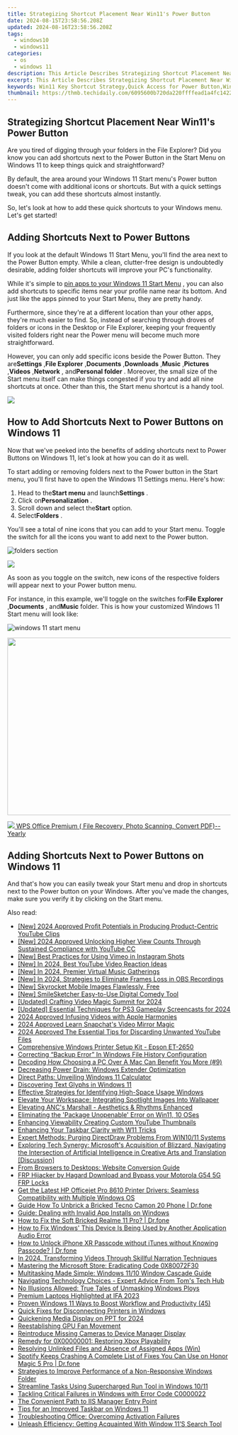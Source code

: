 ```yaml
---
title: Strategizing Shortcut Placement Near Win11's Power Button
date: 2024-08-15T23:58:56.208Z
updated: 2024-08-16T23:58:56.208Z
tags:
  - windows10
  - windows11
categories:
  - os
  - windows 11
description: This Article Describes Strategizing Shortcut Placement Near Win11's Power Button
excerpt: This Article Describes Strategizing Shortcut Placement Near Win11's Power Button
keywords: Win11 Key Shortcut Strategy,Quick Access for Power Button,Win11 Power Control Setup,Efficient Win11 Command Placement,Power Button Accessibility Tips,Optimizing Win11 Functions,Win11 Shortcut Location Guide
thumbnail: https://thmb.techidaily.com/6095600b720da220ffffead1a4fc142237909794e0b00b8441f133e8ae3bdb81.jpg
---
```


## Strategizing Shortcut Placement Near Win11's Power Button

 Are you tired of digging through your folders in the File Explorer? Did you know you can add shortcuts next to the Power Button in the Start Menu on Windows 11 to keep things quick and straightforward?

 By default, the area around your Windows 11 Start menu's Power button doesn't come with additional icons or shortcuts. But with a quick settings tweak, you can add these shortcuts almost instantly.

 So, let's look at how to add these quick shortcuts to your Windows menu. Let's get started!

## Adding Shortcuts Next to Power Buttons

 If you look at the default Windows 11 Start Menu, you'll find the area next to the Power Button empty. While a clean, clutter-free design is undoubtedly desirable, adding folder shortcuts will improve your PC's functionality.

 While it's simple to [pin apps to your Windows 11 Start Menu](https://www.makeuseof.com/windows-11-more-pinned-start-menu/) , you can also add shortcuts to specific items near your profile name near its bottom. And just like the apps pinned to your Start Menu, they are pretty handy.

 Furthermore, since they're at a different location than your other apps, they're much easier to find. So, instead of searching through droves of folders or icons in the Desktop or File Explorer, keeping your frequently visited folders right near the Power menu will become much more straightforward.

 However, you can only add specific icons beside the Power Button. They are**Settings** ,**File Explorer** ,**Documents** ,**Downloads** ,**Music** ,**Pictures** ,**Videos** ,**Network** , and**Personal folder** . Moreover, the small size of the Start menu itself can make things congested if you try and add all nine shortcuts at once. Other than this, the Start menu shortcut is a handy tool.

<!-- affiliate ads begin -->
<a href="https://estore.winxdvd.com/order/checkout.php?PRODS=12653853&QTY=1&AFFILIATE=108875&CART=1"><img src="https://secure.avangate.com/images/merchant/bcb41ccdc4363c6848a1d760f26c28a0/products/14_videoproc-converter-ai-box.png" border="0"></a>
<!-- affiliate ads end -->
## How to Add Shortcuts Next to Power Buttons on Windows 11

 Now that we've peeked into the benefits of adding shortcuts next to Power Buttons on Windows 11, let's look at how you can do it as well.

 To start adding or removing folders next to the Power button in the Start menu, you'll first have to open the Windows 11 Settings menu. Here's how:

1. Head to the**Start menu** and launch**Settings** .
2. Click on**Personalization** .
3. Scroll down and select the**Start** option.
4. Select**Folders** .

 You'll see a total of nine icons that you can add to your Start menu. Toggle the switch for all the icons you want to add next to the Power button.

![folders section](https://static1.makeuseofimages.com/wordpress/wp-content/uploads/2023/01/folders-section.jpg)
<!-- affiliate ads begin -->
<a href="https://estore.winxdvd.com/order/checkout.php?PRODS=4612444&QTY=1&AFFILIATE=108875&CART=1"><img src="https://www.winxdvd.com/affiliate/new-banner/pt-728x90.jpg" border="0"></a>
<!-- affiliate ads end -->

 As soon as you toggle on the switch, new icons of the respective folders will appear next to your Power button menu.

 For instance, in this example, we'll toggle on the switches for**File Explorer** ,**Documents** , and**Music** folder. This is how your customized Windows 11 Start menu will look like:

![windows 11 start menu](https://static1.makeuseofimages.com/wordpress/wp-content/uploads/2023/01/windows-11-start-menu.jpg)
<!-- affiliate ads begin -->
<a href="https://aidotcom.pxf.io/c/5597632/2086436/19576" target="_top" id="2086436"><img src="//a.impactradius-go.com/display-ad/19576-2086436" border="0" alt="" width="1500" height="400"/></a><img height="0" width="0" src="https://imp.pxf.io/i/5597632/2086436/19576" style="position:absolute;visibility:hidden;" border="0" />
<!-- affiliate ads end -->

<!-- affiliate ads begin -->
<a href="https://secure.2checkout.com/order/checkout.php?PRODS=38729081&QTY=1&AFFILIATE=108875&CART=1"><img src="https://website-prod.cache.wpscdn.com/img/wps-office-pdf-editor-1x.890dbda.png" border="0">
WPS Office Premium ( File Recovery, Photo Scanning, Convert PDF)--Yearly</a>
<!-- affiliate ads end -->
## Adding Shortcuts Next to Power Buttons on Windows 11

 And that's how you can easily tweak your Start menu and drop in shortcuts next to the Power button on your Windows. After you've made the changes, make sure you verify it by clicking on the Start menu.


<ins class="adsbygoogle"
     style="display:block"
     data-ad-format="autorelaxed"
     data-ad-client="ca-pub-7571918770474297"
     data-ad-slot="1223367746"></ins>



<ins class="adsbygoogle"
     style="display:block"
     data-ad-client="ca-pub-7571918770474297"
     data-ad-slot="8358498916"
     data-ad-format="auto"
     data-full-width-responsive="true"></ins>





<span class="atpl-alsoreadstyle">Also read:</span>
<div><ul>
<li><a href="https://youtube-webster.techidaily.com/024-approved-profit-potentials-in-producing-product-centric-youtube-clips/"><u>[New] 2024 Approved  Profit Potentials in Producing Product-Centric YouTube Clips</u></a></li>
<li><a href="https://youtube-sure.techidaily.com/024-approved-unlocking-higher-view-counts-through-sustained-compliance-with-youtube-cc/"><u>[New] 2024 Approved  Unlocking Higher View Counts Through Sustained Compliance with YouTube CC</u></a></li>
<li><a href="https://instagram-video-recordings.techidaily.com/new-best-practices-for-using-vimeo-in-instagram-shots/"><u>[New] Best Practices for Using Vimeo in Instagram Shots</u></a></li>
<li><a href="https://youtube-data.techidaily.com/n-2024-best-youtube-video-reaction-ideas/"><u>[New] In 2024, Best YouTube Video Reaction Ideas</u></a></li>
<li><a href="https://vp-tips.techidaily.com/new-in-2024-premier-virtual-music-gatherings/"><u>[New] In 2024, Premier Virtual Music Gatherings</u></a></li>
<li><a href="https://on-screen-recording.techidaily.com/new-in-2024-strategies-to-eliminate-frames-loss-in-obs-recordings/"><u>[New] In 2024, Strategies to Eliminate Frames Loss in OBS Recordings</u></a></li>
<li><a href="https://extra-support.techidaily.com/new-skyrocket-mobile-images-flawlessly-free/"><u>[New] Skyrocket Mobile Images Flawlessly, Free</u></a></li>
<li><a href="https://extra-skills.techidaily.com/new-smilesketcher-easy-to-use-digital-comedy-tool/"><u>[New] SmileSketcher  Easy-to-Use Digital Comedy Tool</u></a></li>
<li><a href="https://facebook-record-videos.techidaily.com/updated-crafting-video-magic-summit-for-2024/"><u>[Updated] Crafting Video Magic Summit for 2024</u></a></li>
<li><a href="https://remote-screen-capture.techidaily.com/updated-essential-techniques-for-ps3-gameplay-screencasts-for-2024/"><u>[Updated] Essential Techniques for PS3 Gameplay Screencasts for 2024</u></a></li>
<li><a href="https://article-files.techidaily.com/2024-approved-infusing-videos-with-apple-harmonies/"><u>2024 Approved  Infusing Videos with Apple Harmonies</u></a></li>
<li><a href="https://snapchat-videos.techidaily.com/2024-approved-learn-snapchats-video-mirror-magic/"><u>2024 Approved  Learn Snapchat's Video Mirror Magic</u></a></li>
<li><a href="https://youtube-stream.techidaily.com/2024-approved-the-essential-tips-for-discarding-unwanted-youtube-files/"><u>2024 Approved  The Essential Tips for Discarding Unwanted YouTube Files</u></a></li>
<li><a href="https://driver-install.techidaily.com/comprehensive-windows-printer-setup-kit-epson-et-2650/"><u>Comprehensive Windows Printer Setup Kit - Epson ET-2650</u></a></li>
<li><a href="https://win11.techidaily.com/correcting-backup-error-in-windows-file-history-configuration/"><u>Correcting “Backup Error” In Windows File History Configuration</u></a></li>
<li><a href="https://win11.techidaily.com/decoding-how-choosing-a-pc-over-a-mac-can-benefit-you-more-9/"><u>Decoding How Choosing a PC Over A Mac Can Benefit You More (#9)</u></a></li>
<li><a href="https://win11.techidaily.com/decreasing-power-drain-windows-extender-optimization/"><u>Decreasing Power Drain: Windows Extender Optimization</u></a></li>
<li><a href="https://win11.techidaily.com/direct-paths-unveiling-windows-11-calculator/"><u>Direct Paths: Unveiling Windows 11 Calculator</u></a></li>
<li><a href="https://win11.techidaily.com/discovering-text-glyphs-in-windows-11/"><u>Discovering Text Glyphs in Windows 11</u></a></li>
<li><a href="https://win11.techidaily.com/effective-strategies-for-identifying-high-space-usage-windows/"><u>Effective Strategies for Identifying High-Space Usage Windows</u></a></li>
<li><a href="https://win11.techidaily.com/elevate-your-workspace-integrating-spotlight-images-into-wallpaper/"><u>Elevate Your Workspace: Integrating Spotlight Images Into Wallpaper</u></a></li>
<li><a href="https://buynow-info.techidaily.com/elevating-ancs-marshall-aesthetics-and-rhythms-enhanced/"><u>Elevating ANC's Marshall - Aesthetics & Rhythms Enhanced</u></a></li>
<li><a href="https://win11.techidaily.com/eliminating-the-package-unopenable-error-on-win11-10-oses/"><u>Eliminating the 'Package Unopenable' Error on Win11, 10 OSes</u></a></li>
<li><a href="https://youtube-lab.techidaily.com/cing-viewability-creating-custom-youtube-thumbnails/"><u>Enhancing Viewability  Creating Custom YouTube Thumbnails</u></a></li>
<li><a href="https://win11.techidaily.com/enhancing-your-taskbar-clarity-with-w11-tricks/"><u>Enhancing Your Taskbar Clarity with W11 Tricks</u></a></li>
<li><a href="https://win11.techidaily.com/expert-methods-purging-directdraw-problems-from-win1011-systems/"><u>Expert Methods: Purging DirectDraw Problems From WIN10/11 Systems</u></a></li>
<li><a href="https://tech-hub.techidaily.com/exploring-tech-synergy-microsofts-acquisition-of-blizzard-navigating-the-intersection-of-artificial-intelligence-in-creative-arts-and-translation-discussion58/"><u>Exploring Tech Synergy: Microsoft's Acquisition of Blizzard, Navigating the Intersection of Artificial Intelligence in Creative Arts and Translation [Discussion]</u></a></li>
<li><a href="https://win11.techidaily.com/from-browsers-to-desktops-website-conversion-guide/"><u>From Browsers to Desktops: Website Conversion Guide</u></a></li>
<li><a href="https://android-frp.techidaily.com/frp-hijacker-by-hagard-download-and-bypass-your-motorola-g54-5g-frp-locks-by-drfone-android/"><u>FRP Hijacker by Hagard Download and Bypass your Motorola G54 5G FRP Locks</u></a></li>
<li><a href="https://win-dash.techidaily.com/get-the-latest-hp-officejet-pro-8610-printer-drivers-seamless-compatibility-with-multiple-windows-os/"><u>Get the Latest HP Officejet Pro 8610 Printer Drivers: Seamless Compatibility with Multiple Windows OS</u></a></li>
<li><a href="https://change-location.techidaily.com/guide-how-to-unbrick-a-bricked-tecno-camon-20-phone-drfone-by-drfone-fix-android-problems-fix-android-problems/"><u>Guide How To Unbrick a Bricked Tecno Camon 20 Phone | Dr.fone</u></a></li>
<li><a href="https://win11.techidaily.com/guide-dealing-with-invalid-app-installs-on-windows/"><u>Guide: Dealing with Invalid App Installs on Windows</u></a></li>
<li><a href="https://fix-guide.techidaily.com/how-to-fix-the-soft-bricked-realme-11-pro-drfone-by-drfone-fix-android-problems-fix-android-problems/"><u>How to Fix the Soft Bricked Realme 11 Pro? | Dr.fone</u></a></li>
<li><a href="https://win11.techidaily.com/how-to-fix-windows-this-device-is-being-used-by-another-application-audio-error/"><u>How to Fix Windows' This Device Is Being Used by Another Application Audio Error</u></a></li>
<li><a href="https://iphone-unlock.techidaily.com/how-to-unlock-iphone-xr-passcode-without-itunes-without-knowing-passcode-drfone-by-drfone-ios/"><u>How to Unlock iPhone XR Passcode without iTunes without Knowing Passcode? | Dr.fone</u></a></li>
<li><a href="https://some-approaches.techidaily.com/in-2024-transforming-videos-through-skillful-narration-techniques/"><u>In 2024, Transforming Videos Through Skillful Narration Techniques</u></a></li>
<li><a href="https://win11.techidaily.com/mastering-the-microsoft-store-eradicating-code-0x80072f30/"><u>Mastering the Microsoft Store: Eradicating Code 0X80072F30</u></a></li>
<li><a href="https://win11.techidaily.com/multitasking-made-simple-windows-1110-window-cascade-guide/"><u>Multitasking Made Simple: Windows 11/10 Window Cascade Guide</u></a></li>
<li><a href="https://hardware-tips.techidaily.com/navigating-technology-choices-expert-advice-from-toms-tech-hub/"><u>Navigating Technology Choices - Expert Advice From Tom's Tech Hub</u></a></li>
<li><a href="https://win11.techidaily.com/no-illusions-allowed-true-tales-of-unmasking-windows-ploys/"><u>No Illusions Allowed: True Tales of Unmasking Windows Ploys</u></a></li>
<li><a href="https://win11.techidaily.com/premium-laptops-highlighted-at-ifa-2023/"><u>Premium Laptops Highlighted at IFA 2023</u></a></li>
<li><a href="https://win11.techidaily.com/proven-windows-11-ways-to-boost-workflow-and-productivity-45/"><u>Proven Windows 11 Ways to Boost Workflow and Productivity (45)</u></a></li>
<li><a href="https://win11.techidaily.com/quick-fixes-for-disconnecting-printers-in-windows/"><u>Quick Fixes for Disconnecting Printers in Windows</u></a></li>
<li><a href="https://extra-skills.techidaily.com/quickening-media-display-on-ppt-for-2024/"><u>Quickening Media Display on PPT for 2024</u></a></li>
<li><a href="https://network-issues.techidaily.com/reestablishing-gpu-fan-movement/"><u>Reestablishing GPU Fan Movement</u></a></li>
<li><a href="https://win11.techidaily.com/reintroduce-missing-cameras-to-device-manager-display/"><u>Reintroduce Missing Cameras to Device Manager Display</u></a></li>
<li><a href="https://win11.techidaily.com/remedy-for-0x00000001-restoring-xbox-playability/"><u>Remedy for 0X00000001: Restoring Xbox Playability</u></a></li>
<li><a href="https://win11.techidaily.com/resolving-unlinked-files-and-absence-of-assigned-apps-win/"><u>Resolving Unlinked Files and Absence of Assigned Apps (Win)</u></a></li>
<li><a href="https://fix-guide.techidaily.com/spotify-keeps-crashing-a-complete-list-of-fixes-you-can-use-on-honor-magic-5-pro-drfone-by-drfone-fix-android-problems-fix-android-problems/"><u>Spotify Keeps Crashing A Complete List of Fixes You Can Use on Honor Magic 5 Pro | Dr.fone</u></a></li>
<li><a href="https://win11.techidaily.com/strategies-to-improve-performance-of-a-non-responsive-windows-folder/"><u>Strategies to Improve Performance of a Non-Responsive Windows Folder</u></a></li>
<li><a href="https://win11.techidaily.com/streamline-tasks-using-supercharged-run-tool-in-windows-1011/"><u>Streamline Tasks Using Supercharged Run Tool in Windows 10/11</u></a></li>
<li><a href="https://win11.techidaily.com/tackling-critical-failures-in-windows-with-error-code-c0000022/"><u>Tackling Critical Failures in Windows with Error Code C0000022</u></a></li>
<li><a href="https://win11.techidaily.com/the-convenient-path-to-iis-manager-entry-point/"><u>The Convenient Path to IIS Manager Entry Point</u></a></li>
<li><a href="https://win11.techidaily.com/tips-for-an-improved-taskbar-on-windows-11/"><u>Tips for an Improved Taskbar on Windows 11</u></a></li>
<li><a href="https://win11.techidaily.com/troubleshooting-office-overcoming-activation-failures/"><u>Troubleshooting Office: Overcoming Activation Failures</u></a></li>
<li><a href="https://win11.techidaily.com/unleash-efficiency-getting-acquainted-with-window-11s-search-tool/"><u>Unleash Efficiency: Getting Acquainted With Window 11’S Search Tool</u></a></li>
</ul></div>
